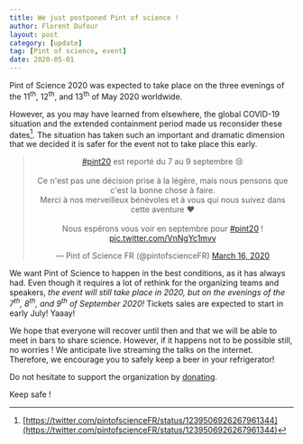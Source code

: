 ```yaml
---
title: We just postponed Pint of science !
author: Florent Dufour
layout: post
category: [update]
tag: [Pint of science, event]
date: 2020-05-01
---
```


Pint of Science 2020 was expected to take place on the three evenings of the 11<sup>th</sup>, 12<sup>th</sup>, and 13<sup>th</sup> of May 2020 worldwide. 

However, as you may have learned from elsewhere, the global  COVID-19 situation and the extended containment period made us reconsider these dates[^1]. The situation has taken such an important and dramatic dimension that we decided it is safer for the event not to take place this early.

<center>
<blockquote class="twitter-tweet" data-dnt="true" data-theme="light"><p lang="fr" dir="ltr"><a href="https://twitter.com/hashtag/pint20?src=hash&amp;ref_src=twsrc%5Etfw">#pint20</a> est reporté du 7 au 9 septembre 😢<br><br>Ce n&#39;est pas une décision prise à la légère, mais nous pensons que c&#39;est la bonne chose à faire.<br>Merci à nos merveilleux bénévoles et à vous qui nous suivez dans cette aventure ❤️<br><br>Nous espérons vous voir en septembre pour <a href="https://twitter.com/hashtag/pint20?src=hash&amp;ref_src=twsrc%5Etfw">#pint20</a> ! <a href="https://t.co/VnNgYc1mvv">pic.twitter.com/VnNgYc1mvv</a></p>&mdash; Pint of Science FR (@pintofscienceFR) <a href="https://twitter.com/pintofscienceFR/status/1239506926267961344?ref_src=twsrc%5Etfw">March 16, 2020</a></blockquote> <script async src="https://platform.twitter.com/widgets.js" charset="utf-8"></script>
</center>

We want Pint of Science to happen in the best conditions, as it has always had. Even though it requires a lot of rethink for the organizing teams and speakers, <em>the event will still take place in 2020, but on the evenings of the 7<sup>th</sup>, 8<sup>th</sup>, and 9<sup>th</sup> of September 2020!</em> Tickets sales are expected to start in early July! Yaaay!

We hope that everyone will recover until then and that we will be able to meet in bars to share science. However, if it happens not to be possible still, no worries ! We anticipate live streaming the talks on the internet. Therefore, we encourage you to safely keep a beer in your refrigerator!

Do not hesitate to support the organization by [donating](https://pintofscience.com/donate/).

Keep safe !

[^1]: [https://twitter.com/pintofscienceFR/status/1239506926267961344](https://twitter.com/pintofscienceFR/status/1239506926267961344)